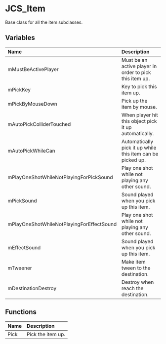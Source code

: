 # JCS_Item

Base class for all the item subclasses.

## Variables

| Name                                      | Description                                                |
|:------------------------------------------|:-----------------------------------------------------------|
| mMustBeActivePlayer                       | Must be an active player in order to pick this item up.    |
| mPickKey                                  | Key to pick this item up.                                  |
| mPickByMouseDown                          | Pick up the item by mouse.                                 |
| mAutoPickColliderTouched                  | When player hit this object pick it up automatically.      |
| mAutoPickWhileCan                         | Automatically pick it up while this item can be picked up. |
| mPlayOneShotWhileNotPlayingForPickSound   | Play one shot while not playing any other sound.           |
| mPickSound                                | Sound played when you pick up this item.                   |
| mPlayOneShotWhileNotPlayingForEffectSound | Play one shot while not playing any other sound.           |
| mEffectSound                              | Sound played when you pick up this item.                   |
| mTweener                                  | Make item tween to the destination.                        |
| mDestinationDestroy                       | Destroy when reach the destination.                        |

## Functions

| Name | Description       |
|:-----|:------------------|
| Pick | Pick the item up. |
